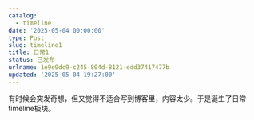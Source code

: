 ```yaml
---
catalog:
  - timeline
date: '2025-05-04 00:00:00'
type: Post
slug: timeline1
title: 日常1
status: 已发布
urlname: 1e9e9dc9-c245-804d-8121-edd37417477b
updated: '2025-05-04 19:27:00'
---
```


有时候会突发奇想，但又觉得不适合写到博客里，内容太少。于是诞生了日常timeline板块。

